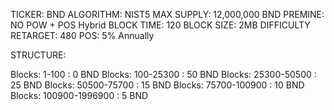 TICKER: BND
ALGORITHM: NIST5
MAX SUPPLY: 12,000,000 BND
PREMINE: NO
POW + POS Hybrid
BLOCK TIME: 120
BLOCK SIZE: 2MB
DIFFICULTY RETARGET: 480
POS: 5% Annually



STRUCTURE:

Blocks: 1-100 : 0 BND
Blocks: 100-25300 : 50 BND
Blocks: 25300-50500 : 25 BND
Blocks: 50500-75700 : 15 BND
Blocks: 75700-100900 : 10 BND
Blocks: 100900-1996900 : 5 BND

